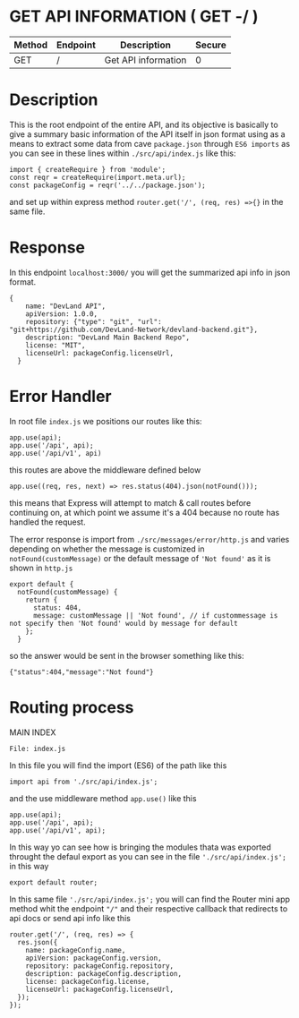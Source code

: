 # GET API INFORMATION ( GET -/ )

| Method | Endpoint | Description | Secure |
| ------------- | ------------- | ----- | ------ |
| GET  | / | Get API information | 0 |

# Description

This is the root endpoint of the entire API, and its objective is basically to give a summary basic information of the API itself in json format using as a means to extract some data from cave ```package.json``` through ```ES6 imports``` as you can see in these lines within ```./src/api/index.js``` like this:
```
import { createRequire } from 'module';
const reqr = createRequire(import.meta.url);
const packageConfig = reqr('../../package.json');
```
and set up within express method ```router.get('/', (req, res) =>{}``` in the same file.

# Response

In this endpoint ```localhost:3000/``` you will get the summarized api info in json format.
```
{
    name: "DevLand API",
    apiVersion: 1.0.0,
    repository: {"type": "git", "url": "git+https://github.com/DevLand-Network/devland-backend.git"},
    description: "DevLand Main Backend Repo",
    license: "MIT",
    licenseUrl: packageConfig.licenseUrl,
  }
```

# Error Handler

In root file ```index.js```  we positions our routes like this:
```
app.use(api);
app.use('/api', api);
app.use('/api/v1', api)
``` 
this routes are above the middleware defined below
``` 
app.use((req, res, next) => res.status(404).json(notFound()));
``` 
this means that Express will attempt to match & call routes before continuing on, at which point we 
assume it's a 404 because no route has handled the request.

The error response is import from ```./src/messages/error/http.js``` and varies depending on whether the message is customized in ```notFound(customMessage)``` or the default message of ```'Not found'``` as it is shown in ```http.js```
```
export default {
  notFound(customMessage) {
    return {
      status: 404,
      message: customMessage || 'Not found', // if custommessage is not specify then 'Not found' would by message for default
    };
  }
```

so the answer would be sent in the browser something like this:
```
{"status":404,"message":"Not found"}
```

# Routing process

MAIN INDEX



```File: index.js```

In this file you will find the import (ES6) of the path like this
```
import api from './src/api/index.js';
```

and the use middleware method ```app.use()``` like this
```
app.use(api);
app.use('/api', api);
app.use('/api/v1', api);
```

In this way yo can see how is bringing the modules thata was exported throught the defaul export as you can see in the file ```'./src/api/index.js';``` in this way
```
export default router;
```

In this same file ```'./src/api/index.js';``` you will can find the Router mini app method whit the endpoint ```"/"``` and their respective callback that redirects to api docs or send api info like this

```
router.get('/', (req, res) => {
  res.json({
    name: packageConfig.name,
    apiVersion: packageConfig.version,
    repository: packageConfig.repository,
    description: packageConfig.description,
    license: packageConfig.license,
    licenseUrl: packageConfig.licenseUrl,
  });
});
```
